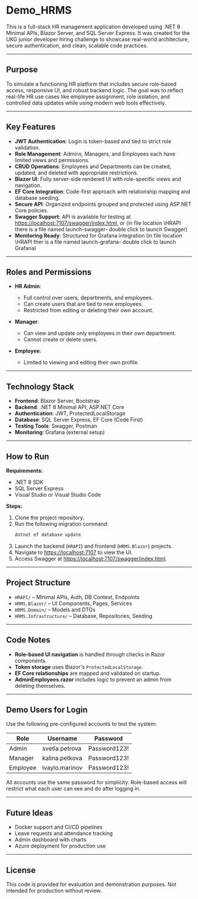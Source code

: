 # Demo_HRMS

This is a full-stack HR management application developed using .NET 8 Minimal APIs, Blazor Server, and SQL Server Express. It was created for the UKG junior developer hiring challenge to showcase real-world architecture, secure authentication, and clean, scalable code practices.

---

## Purpose

To simulate a functioning HR platform that includes secure role-based access, responsive UI, and robust backend logic. The goal was to reflect real-life HR use cases like employee assignment, role isolation, and controlled data updates while using modern web tools effectively.

---

## Key Features

- **JWT Authentication**: Login is token-based and tied to strict role validation.
- **Role Management**: Admins, Managers, and Employees each have limited views and permissions.
- **CRUD Operations**: Employees and Departments can be created, updated, and deleted with appropriate restrictions.
- **Blazor UI**: Fully server-side rendered UI with role-specific views and navigation.
- **EF Core Integration**: Code-first approach with relationship mapping and database seeding.
- **Secure API**: Organized endpoints grouped and protected using ASP.NET Core policies.
- **Swagger Support**: API is available for testing at [https://localhost:7107/swagger/index.html](https://localhost:7107/swagger/index.html), or (in file location \HRAPI there is a file named launch-swagger- double click to launch Swagger)
- **Monitoring Ready**: Structured for Grafana integration (in file location \HRAPI ther is a file named launch-grafana- double click to launch Grafana)

---

## Roles and Permissions

- **HR Admin**:

  - Full control over users, departments, and employees.
  - Can create users that are tied to new employees.
  - Restricted from editing or deleting their own account.

- **Manager**:

  - Can view and update only employees in their own department.
  - Cannot create or delete users.

- **Employee**:

  - Limited to viewing and editing their own profile.

---

## Technology Stack

- **Frontend**: Blazor Server, Bootstrap
- **Backend**: .NET 8 Minimal API, ASP.NET Core
- **Authentication**: JWT, ProtectedLocalStorage
- **Database**: SQL Server Express, EF Core (Code First)
- **Testing Tools**: Swagger, Postman
- **Monitoring**: Grafana (external setup)

---

## How to Run

**Requirements:**

- .NET 8 SDK
- SQL Server Express
- Visual Studio or Visual Studio Code

**Steps:**

1. Clone the project repository.
2. Run the following migration command:
   ```bash
   dotnet ef database update
   ```
3. Launch the backend (`HRAPI`) and frontend (`HRMS.Blazor`) projects.
4. Navigate to [https://localhost:7107](https://localhost:7107) to view the UI.
5. Access Swagger at [https://localhost:7107/swagger/index.html](https://localhost:7107/swagger/index.html).

---

## Project Structure

- `HRAPI/` – Minimal APIs, Auth, DB Context, Endpoints
- `HRMS.Blazor/` – UI Components, Pages, Services
- `HRMS.Domain/` – Models and DTOs
- `HRMS.Infrastructure/` – Database, Repositories, Seeding

---

## Code Notes

- **Role-based UI navigation** is handled through checks in Razor components.
- **Token storage** uses Blazor's `ProtectedLocalStorage`.
- **EF Core relationships** are mapped and validated on startup.
- **AdminEmployees.razor** includes logic to prevent an admin from deleting themselves.

---
## Demo Users for Login

Use the following pre-configured accounts to test the system:

| Role      | Username           | Password      |
|-----------|--------------------|---------------|
| Admin     | svetla.petrova     | Password123!  |
| Manager   | kalina.petkova     | Password123!  |
| Employee  | ivaylo.marinov     | Password123!  |

All accounts use the same password for simplicity. Role-based access will restrict what each user can see and do after logging in.

---

## Future Ideas

- Docker support and CI/CD pipelines
- Leave requests and attendance tracking
- Admin dashboard with charts
- Azure deployment for production use

---

## License

This code is provided for evaluation and demonstration purposes. Not intended for production without review.





